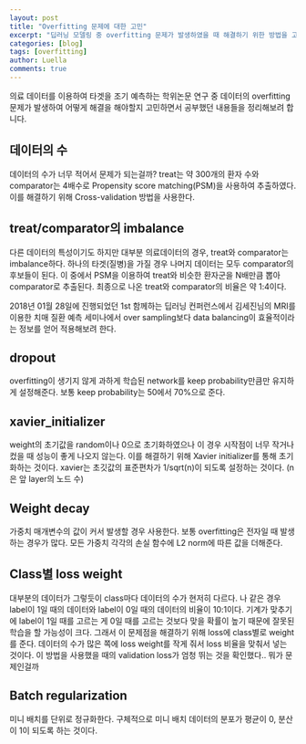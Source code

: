```yaml
---
layout: post
title: "Overfitting 문제에 대한 고민"
excerpt: "딥러닝 모델링 중 overfitting 문제가 발생하였을 때 해결하기 위한 방법을 고민해보았습니다."
categories: [blog]
tags: [overfitting]
author: Luella
comments: true
---
```



의료 데이터를 이용하여 타겟을 조기 예측하는 학위논문 연구 중 데이터의 overfitting 문제가 발생하여 어떻게 해결을 해야할지 고민하면서 공부했던 내용들을 정리해보려 합니다.

## 데이터의 수

데이터의 수가 너무 적어서 문제가 되는걸까? treat는 약 300개의 환자 수와 comparator는 4배수로 Propensity score matching(PSM)을 사용하여 추출하였다. 이를 해결하기 위해 Cross-validation 방법을 사용한다.

## treat/comparator의 imbalance

다른 데이터의 특성이기도 하지만 대부분 의료데이터의 경우, treat와 comparator는 imbalance하다. 하나의 타겟(질병)을 가질 경우 나머지 데이터는 모두 comparator의 후보들이 된다. 이 중에서 PSM을 이용하여 treat와 비슷한 환자군을 N배만큼 뽑아 comparator로 추출된다. 최종으로 나온 treat와 comparator의 비율은 약 1:4이다. 

2018년 01월 28일에 진행되었던 1st 함께하는 딥러닝 컨퍼런스에서 김세진님의 MRI를 이용한 치매 질환 예측 세미나에서 over sampling보다 data balancing이 효율적이라는 정보를 얻어 적용해보려 한다.

## dropout

overfitting이 생기지 않게 과하게 학습된 network를 keep probability만큼만 유지하게 설정해준다. 보통 keep probability는 50에서 70%으로 준다.

## xavier_initializer

weight의 초기값을 random이나 0으로 초기화하였으나 이 경우 시작점이 너무 작거나 컸을 때 성능이 좋게 나오지 않는다. 이를 해결하기 위해  Xavier initializer를 통해 초기화하는 것이다. xavier는 초깃값의 표준편차가 1/sqrt(n)이 되도록 설정하는 것이다. (n은 앞 layer의 노드 수)

## Weight decay

가중치 매개변수의 값이 커서 발생할 경우 사용한다. 보통 overfitting은 전자일 때 발생하는 경우가 많다. 모든 가중치 각각의 손실 함수에 L2 norm에 따른 값을 더해준다.

## Class별 loss weight

대부분의 데이터가 그렇듯이 class마다 데이터의 수가 현저히 다르다. 나 같은 경우 label이 1일 때의 데이터와 label이 0일 때의 데이터의 비율이 10:1이다. 기계가 맞추기에 label이 1일 때를 고르는 게 0일 때를 고르는 것보다 맞을 확률이 높기 때문에 잘못된 학습을 할 가능성이 크다. 그래서 이 문제점을 해결하기 위해 loss에 class별로 weight를 준다. 데이터의 수가 많은 쪽에 loss weight를 작게 줘서 loss 비율을 맞춰서 넣는 것이다. 이 방법을 사용했을 때의 validation loss가 엄청 뛰는 것을 확인했다.. 뭐가 문제인걸까

## Batch regularization

미니 배치를 단위로 정규화한다. 구체적으로 미니 배치 데이터의 분포가 평균이 0, 분산이 1이 되도록 하는 것이다.
